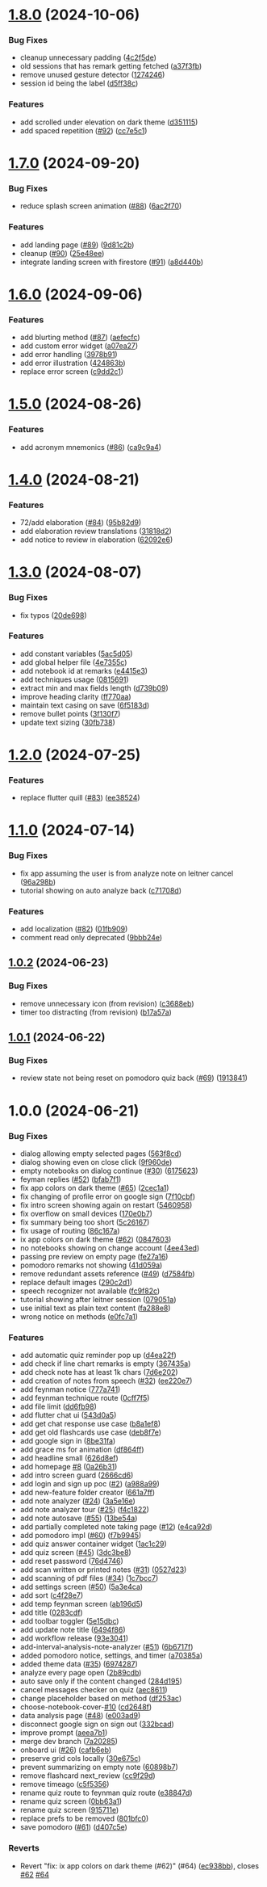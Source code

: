# [1.8.0](https://github.com/Jiseeeh/u-do-note/compare/v1.7.0...v1.8.0) (2024-10-06)


### Bug Fixes

* cleanup unnecessary padding ([4c2f5de](https://github.com/Jiseeeh/u-do-note/commit/4c2f5de2355ef5d363adfdfd488bc03bda12ab92))
* old sessions that has remark getting fetched ([a37f3fb](https://github.com/Jiseeeh/u-do-note/commit/a37f3fb94e9149204ac35e2e2244a3ea6d9a02d5))
* remove unused gesture detector ([1274246](https://github.com/Jiseeeh/u-do-note/commit/127424643399978b380dbf996259bd6e4c76c407))
* session id being the label ([d5ff38c](https://github.com/Jiseeeh/u-do-note/commit/d5ff38c3efab5532c1f1b0f9a7e344d566ced6ef))


### Features

* add scrolled under elevation on dark theme ([d351115](https://github.com/Jiseeeh/u-do-note/commit/d35111550412c1849496fdfb1161ba8240c00e9c))
* add spaced repetition ([#92](https://github.com/Jiseeeh/u-do-note/issues/92)) ([cc7e5c1](https://github.com/Jiseeeh/u-do-note/commit/cc7e5c1858d1bd093d4f66a4169f195e193afd5b))

# [1.7.0](https://github.com/Jiseeeh/u-do-note/compare/v1.6.0...v1.7.0) (2024-09-20)


### Bug Fixes

* reduce splash screen animation ([#88](https://github.com/Jiseeeh/u-do-note/issues/88)) ([6ac2f70](https://github.com/Jiseeeh/u-do-note/commit/6ac2f70bed1da343922ce48b6b59aba385f7b8fb))


### Features

* add landing page ([#89](https://github.com/Jiseeeh/u-do-note/issues/89)) ([9d81c2b](https://github.com/Jiseeeh/u-do-note/commit/9d81c2b4350e4067a1352efd2acf678e6634bb05))
* cleanup ([#90](https://github.com/Jiseeeh/u-do-note/issues/90)) ([25e48ee](https://github.com/Jiseeeh/u-do-note/commit/25e48ee2dec881f8ed0c54b027cdd9ffe49b1de3))
* integrate landing screen with firestore ([#91](https://github.com/Jiseeeh/u-do-note/issues/91)) ([a8d440b](https://github.com/Jiseeeh/u-do-note/commit/a8d440b6d180d82fb54f26fdd6e85d4a8a1e296d))

# [1.6.0](https://github.com/Jiseeeh/u-do-note/compare/v1.5.0...v1.6.0) (2024-09-06)


### Features

* add blurting method ([#87](https://github.com/Jiseeeh/u-do-note/issues/87)) ([aefecfc](https://github.com/Jiseeeh/u-do-note/commit/aefecfcbdf6f10372259368646153c8545b55619))
* add custom error widget ([a07ea27](https://github.com/Jiseeeh/u-do-note/commit/a07ea2795169e1223df3af89ea0716aeeffbfbb9))
* add error handling ([3978b91](https://github.com/Jiseeeh/u-do-note/commit/3978b91331cb5ed0fe7a385045313d6cbd5d89f5))
* add error illustration ([424863b](https://github.com/Jiseeeh/u-do-note/commit/424863b89addae887a79e9593d32a054f174504c))
* replace error screen ([c9dd2c1](https://github.com/Jiseeeh/u-do-note/commit/c9dd2c138991ad3a53836d6a5ad9e5bdefb11541))

# [1.5.0](https://github.com/Jiseeeh/u-do-note/compare/v1.4.0...v1.5.0) (2024-08-26)


### Features

* add acronym mnemonics ([#86](https://github.com/Jiseeeh/u-do-note/issues/86)) ([ca9c9a4](https://github.com/Jiseeeh/u-do-note/commit/ca9c9a470fb9f4551a1cd5aef9ff80bacf70ba2b))

# [1.4.0](https://github.com/Jiseeeh/u-do-note/compare/v1.3.0...v1.4.0) (2024-08-21)


### Features

* 72/add elaboration ([#84](https://github.com/Jiseeeh/u-do-note/issues/84)) ([95b82d9](https://github.com/Jiseeeh/u-do-note/commit/95b82d9bb960835e33da8d9e4ce6a80dbc1f560c))
* add elaboration review translations ([31818d2](https://github.com/Jiseeeh/u-do-note/commit/31818d210e9dc1c56aa64e27ab605a8ca7e53d00))
* add notice to review in elaboration ([62092e6](https://github.com/Jiseeeh/u-do-note/commit/62092e6cc90cbf6ffed03416ad2f0d78b7b6f006))

# [1.3.0](https://github.com/Jiseeeh/u-do-note/compare/v1.2.0...v1.3.0) (2024-08-07)


### Bug Fixes

* fix typos ([20de698](https://github.com/Jiseeeh/u-do-note/commit/20de698dda747c9370e0b186e01d7a20be6e4cd2))


### Features

* add constant variables ([5ac5d05](https://github.com/Jiseeeh/u-do-note/commit/5ac5d05144a7b1879c25f1a8c37202f210a108ea))
* add global helper file ([4e7355c](https://github.com/Jiseeeh/u-do-note/commit/4e7355c19347374fd02be54664362cdd10c8c43f))
* add notebook id at remarks ([e4415e3](https://github.com/Jiseeeh/u-do-note/commit/e4415e39753ccae74b93de74302b314654a077b6))
* add techniques usage ([0815691](https://github.com/Jiseeeh/u-do-note/commit/081569124cc1df189ead6a683b29782dc4085e6b))
* extract min and max fields length ([d739b09](https://github.com/Jiseeeh/u-do-note/commit/d739b09521a7cdf4fa959a428f4576b66be42c3a))
* improve heading clarity ([ff770aa](https://github.com/Jiseeeh/u-do-note/commit/ff770aab9e2203229a2187cf03d6efb3d1a3a9f8))
* maintain text casing on save ([6f5183d](https://github.com/Jiseeeh/u-do-note/commit/6f5183d624b7653b8a0456b6d6ed9cb40ca6ca00))
* remove bullet points ([3f130f7](https://github.com/Jiseeeh/u-do-note/commit/3f130f7877735bde19580cd7dfceb9d8e1482d7e))
* update text sizing ([30fb738](https://github.com/Jiseeeh/u-do-note/commit/30fb738a447a572c08a3afe430943961f5443499))

# [1.2.0](https://github.com/Jiseeeh/u-do-note/compare/v1.1.0...v1.2.0) (2024-07-25)


### Features

* replace flutter quill ([#83](https://github.com/Jiseeeh/u-do-note/issues/83)) ([ee38524](https://github.com/Jiseeeh/u-do-note/commit/ee38524ccd3ed421bdb43b4b9fb59f074bd1b46a))

# [1.1.0](https://github.com/Jiseeeh/u-do-note/compare/v1.0.2...v1.1.0) (2024-07-14)


### Bug Fixes

* fix app assuming the user is from analyze note on leitner cancel ([96a298b](https://github.com/Jiseeeh/u-do-note/commit/96a298bb64f42c7fb14994c3be9da8170f74e1e4))
* tutorial showing on auto analyze back ([c71708d](https://github.com/Jiseeeh/u-do-note/commit/c71708d4a610f528e76344adf11a01f8cd7782fa))


### Features

* add localization ([#82](https://github.com/Jiseeeh/u-do-note/issues/82)) ([01fb909](https://github.com/Jiseeeh/u-do-note/commit/01fb909220bb3267c307f1e7c80a565cd9a345db))
* comment read only deprecated ([9bbb24e](https://github.com/Jiseeeh/u-do-note/commit/9bbb24e1366336ba1bb9546bbb43ea47c9d5062f))

## [1.0.2](https://github.com/Jiseeeh/u-do-note/compare/v1.0.1...v1.0.2) (2024-06-23)


### Bug Fixes

* remove unnecessary icon (from revision) ([c3688eb](https://github.com/Jiseeeh/u-do-note/commit/c3688ebe7069c68fc81507688e72ae0bd4e45a6d))
* timer too distracting (from revision) ([b17a57a](https://github.com/Jiseeeh/u-do-note/commit/b17a57aaf9e8753b4bb3ec404dc349811bff1c82))

## [1.0.1](https://github.com/Jiseeeh/u-do-note/compare/v1.0.0...v1.0.1) (2024-06-22)


### Bug Fixes

* review state not being reset on pomodoro quiz back ([#69](https://github.com/Jiseeeh/u-do-note/issues/69)) ([1913841](https://github.com/Jiseeeh/u-do-note/commit/1913841030c4adcbe817b40abaccef510f8e490e))

# 1.0.0 (2024-06-21)


### Bug Fixes

* dialog allowing empty selected pages ([563f8cd](https://github.com/Jiseeeh/u-do-note/commit/563f8cd54784a6948d1b8ac9e47d689390354c4a))
* dialog showing even on close click ([9f960de](https://github.com/Jiseeeh/u-do-note/commit/9f960de0bc3dde838f05691380b8fba51424267a))
* empty notebooks on dialog continue ([#30](https://github.com/Jiseeeh/u-do-note/issues/30)) ([6175623](https://github.com/Jiseeeh/u-do-note/commit/61756234a6197149abf5968ca0f5537205632d1f))
* feyman replies ([#52](https://github.com/Jiseeeh/u-do-note/issues/52)) ([bfab7f1](https://github.com/Jiseeeh/u-do-note/commit/bfab7f19ba6c777cb6e304f6fc9f05e981a10c31))
* fix app colors on dark theme ([#65](https://github.com/Jiseeeh/u-do-note/issues/65)) ([2cec1a1](https://github.com/Jiseeeh/u-do-note/commit/2cec1a11571561b276e1f2f29cf320a2f696eedd))
* fix changing of profile error on google sign ([7f10cbf](https://github.com/Jiseeeh/u-do-note/commit/7f10cbfbdb49206d416b62252375f1ef3f2489b4))
* fix intro screen showing again on restart ([5460958](https://github.com/Jiseeeh/u-do-note/commit/5460958f40a1584a3a9f9fe435eb05e761b90707))
* fix overflow on small devices ([170e0b7](https://github.com/Jiseeeh/u-do-note/commit/170e0b780220a1deb64b2ceb6e7c46d27366d65a))
* fix summary being too short ([5c26167](https://github.com/Jiseeeh/u-do-note/commit/5c26167f2463fba9c5001bd6c2fd18301718ab94))
* fix usage of routing ([86c167a](https://github.com/Jiseeeh/u-do-note/commit/86c167aed5d83afd33a0b68c85a9eb65c07a0c5c))
* ix app colors on dark theme ([#62](https://github.com/Jiseeeh/u-do-note/issues/62)) ([0847603](https://github.com/Jiseeeh/u-do-note/commit/0847603f1f8c6cf50f0dcb1c676969a330fbd639))
* no notebooks showing on change account ([4ee43ed](https://github.com/Jiseeeh/u-do-note/commit/4ee43ed79f5680f86be398c3d68d146f605e2322))
* passing pre review on empty page ([fe27a16](https://github.com/Jiseeeh/u-do-note/commit/fe27a1694b81cb86735215dd599e38a32a9791f6))
* pomodoro remarks not showing ([41d059a](https://github.com/Jiseeeh/u-do-note/commit/41d059a34cc25da232fbdbec04ad4472260d151a))
* remove redundant assets reference ([#49](https://github.com/Jiseeeh/u-do-note/issues/49)) ([d7584fb](https://github.com/Jiseeeh/u-do-note/commit/d7584fbc4902aa642d0aedc9ac61c74e22c700a6))
* replace default images ([290c2d1](https://github.com/Jiseeeh/u-do-note/commit/290c2d16bf77475ab8fc4e326a6723c0b80dc23f))
* speech recognizer not available ([fc9f82c](https://github.com/Jiseeeh/u-do-note/commit/fc9f82c63a644923ef5355e7bc260deedb85e81b))
* tutorial showing after leitner session ([079051a](https://github.com/Jiseeeh/u-do-note/commit/079051a23373999fc35e1d2218bbce68f2221386))
* use initial text as plain text content ([fa288e8](https://github.com/Jiseeeh/u-do-note/commit/fa288e83386efb19cd0318b0e1366c31f38fa35a))
* wrong notice on methods ([e0fc7a1](https://github.com/Jiseeeh/u-do-note/commit/e0fc7a1f95a9803608f2b539e5421bf9eacf3715))


### Features

* add automatic quiz reminder pop up ([d4ea22f](https://github.com/Jiseeeh/u-do-note/commit/d4ea22fdd6522867a47d4b711cb6e9113f486d35))
* add check if line chart remarks is empty ([367435a](https://github.com/Jiseeeh/u-do-note/commit/367435aabda27e4de8bd8df4dd266029a45ca630))
* add check note has at least 1k chars ([7d6e202](https://github.com/Jiseeeh/u-do-note/commit/7d6e20277e792a24f3111a9807b3c885e2dcd005))
* add creation of notes from speech ([#32](https://github.com/Jiseeeh/u-do-note/issues/32)) ([ee220e7](https://github.com/Jiseeeh/u-do-note/commit/ee220e75f0b266dc171e14b44290b2d6209618ed))
* add feynman notice ([777a741](https://github.com/Jiseeeh/u-do-note/commit/777a74125af1260ecd936631d3202c95b875d7b6))
* add feynman technique route ([0cff7f5](https://github.com/Jiseeeh/u-do-note/commit/0cff7f5a0bc58b1708ac5794ef139f92aea23883))
* add file limit ([dd6fb98](https://github.com/Jiseeeh/u-do-note/commit/dd6fb9891ab35bad92d22326df9998b4cba81adf))
* add flutter chat ui ([543d0a5](https://github.com/Jiseeeh/u-do-note/commit/543d0a56620900da8be0a92988df1ce671618c61))
* add get chat response use case ([b8a1ef8](https://github.com/Jiseeeh/u-do-note/commit/b8a1ef8412dcc2fe42a300f1049c98251a46cec0))
* add get old flashcards use case ([deb8f7e](https://github.com/Jiseeeh/u-do-note/commit/deb8f7e254a29b1d8585d1cf61dfdee13e4d1f8d))
* add google sign in ([8be31fa](https://github.com/Jiseeeh/u-do-note/commit/8be31fad60f7df48461715e74f8f8af88ccce4e9))
* add grace ms for animation ([df864ff](https://github.com/Jiseeeh/u-do-note/commit/df864fff8df392a9cde2e4464ce7e38079fb7401))
* add headline small ([626d8ef](https://github.com/Jiseeeh/u-do-note/commit/626d8ef63f75622fcab85f63c7c21ac2e23bad35))
* add homepage [#8](https://github.com/Jiseeeh/u-do-note/issues/8) ([0a26b31](https://github.com/Jiseeeh/u-do-note/commit/0a26b319302392f90bef9a70e12d6a6eb45d4dca))
* add intro screen guard ([2666cd6](https://github.com/Jiseeeh/u-do-note/commit/2666cd6abba41592d074c4402e0391d1434ba9ef))
* add login and sign up poc ([#2](https://github.com/Jiseeeh/u-do-note/issues/2)) ([a988a99](https://github.com/Jiseeeh/u-do-note/commit/a988a99027999100f54528852f28f49b5c91f639))
* add new-feature folder creator ([661a7ff](https://github.com/Jiseeeh/u-do-note/commit/661a7ffcd659ec5ae784067ce853901d41d7b309))
* add note analyzer ([#24](https://github.com/Jiseeeh/u-do-note/issues/24)) ([3a5e16e](https://github.com/Jiseeeh/u-do-note/commit/3a5e16e928a06620122d1e561bd3c04aa7b086eb))
* add note analyzer tour ([#25](https://github.com/Jiseeeh/u-do-note/issues/25)) ([f4c1822](https://github.com/Jiseeeh/u-do-note/commit/f4c18221011cb2644d7db1d1434eabe48603221a))
* add note autosave ([#55](https://github.com/Jiseeeh/u-do-note/issues/55)) ([13be54a](https://github.com/Jiseeeh/u-do-note/commit/13be54a267f6d5ff32d0ac86bd28a7731637a817))
* add partially completed note taking page ([#12](https://github.com/Jiseeeh/u-do-note/issues/12)) ([e4ca92d](https://github.com/Jiseeeh/u-do-note/commit/e4ca92d0a310e2514e50df4e69a691fe229b7364))
* add pomodoro impl ([#60](https://github.com/Jiseeeh/u-do-note/issues/60)) ([f7b9945](https://github.com/Jiseeeh/u-do-note/commit/f7b9945659d97e2e3a1e76887db6fdd2e49d4e4f))
* add quiz answer container widget ([1ac1c29](https://github.com/Jiseeeh/u-do-note/commit/1ac1c29cbb5ec56cb3f991a0ec01bb028cab51e6))
* add quiz screen ([#45](https://github.com/Jiseeeh/u-do-note/issues/45)) ([3dc3be8](https://github.com/Jiseeeh/u-do-note/commit/3dc3be883e364048dff0ee27d0d44f4413111dac))
* add reset password ([76d4746](https://github.com/Jiseeeh/u-do-note/commit/76d47461cdba5dfbe45a819cbb4d120067f7dbe6))
* add scan written or printed notes ([#31](https://github.com/Jiseeeh/u-do-note/issues/31)) ([0527d23](https://github.com/Jiseeeh/u-do-note/commit/0527d234046b515e1f1acef2986c13762e95a601))
* add scanning of pdf files ([#34](https://github.com/Jiseeeh/u-do-note/issues/34)) ([1c7bcc7](https://github.com/Jiseeeh/u-do-note/commit/1c7bcc7d30d9851a42a00cd4bb57a388c96794f8))
* add settings screen ([#50](https://github.com/Jiseeeh/u-do-note/issues/50)) ([5a3e4ca](https://github.com/Jiseeeh/u-do-note/commit/5a3e4ca10466aad24af15b82cc97d8811d798d19))
* add sort ([c4f28e7](https://github.com/Jiseeeh/u-do-note/commit/c4f28e753bd71f3ce90dfc8e4258899c96370145))
* add temp feynman screen ([ab196d5](https://github.com/Jiseeeh/u-do-note/commit/ab196d5518afb276a2de65e371a20011e8d9f926))
* add title ([0283cdf](https://github.com/Jiseeeh/u-do-note/commit/0283cdfadfb95af31a80bb0c6a1d7bf3beedb7b8))
* add toolbar toggler ([5e15dbc](https://github.com/Jiseeeh/u-do-note/commit/5e15dbce222257e6a2fa65f0e0f5f5995a7336e9))
* add update note title ([6494f86](https://github.com/Jiseeeh/u-do-note/commit/6494f86d04fac36e05c90c9d1c8c30ad578beaca))
* add workflow release ([93e3041](https://github.com/Jiseeeh/u-do-note/commit/93e30419bc80827b4c3cf17528f5cc14b2057502))
* add-interval-analysis-note-analyzer ([#51](https://github.com/Jiseeeh/u-do-note/issues/51)) ([6b6717f](https://github.com/Jiseeeh/u-do-note/commit/6b6717f3640c65d8418a4e1720635e40b16309cc))
* added pomodoro notice, settings, and timer ([a70385a](https://github.com/Jiseeeh/u-do-note/commit/a70385af5c3ae9455f09c2af601b1dcade266219))
* added theme data ([#35](https://github.com/Jiseeeh/u-do-note/issues/35)) ([6974287](https://github.com/Jiseeeh/u-do-note/commit/6974287e113c7cfafc83f4449e97642ac2a5a443))
* analyze every page open ([2b89cdb](https://github.com/Jiseeeh/u-do-note/commit/2b89cdb9140d555c46a9188a9c32cc7f323c0aea))
* auto save only if the content changed ([284d195](https://github.com/Jiseeeh/u-do-note/commit/284d195dcb684a9faaba4feee67c39a3aa6a3021))
* cancel messages checker on quiz ([aec8611](https://github.com/Jiseeeh/u-do-note/commit/aec86119c3a86cc2771d69ca44d1930c46cf3449))
* change placeholder based on method ([df253ac](https://github.com/Jiseeeh/u-do-note/commit/df253ac261dc88d59763a1587820b4055a06dd0d))
* choose-notebook-cover-[#10](https://github.com/Jiseeeh/u-do-note/issues/10) ([cd2648f](https://github.com/Jiseeeh/u-do-note/commit/cd2648f2b0d8e459f8be78988f91df40978540df))
* data analysis page ([#48](https://github.com/Jiseeeh/u-do-note/issues/48)) ([e003ad9](https://github.com/Jiseeeh/u-do-note/commit/e003ad97d33e04a5ea1e0f32d21450b220353c28))
* disconnect google sign on sign out ([332bcad](https://github.com/Jiseeeh/u-do-note/commit/332bcad0f24ab7a6580be1f3afb28acf65004705))
* improve prompt ([aeea7b1](https://github.com/Jiseeeh/u-do-note/commit/aeea7b1cfde89c369de53a430160fe774cd63229))
* merge dev branch ([7a20285](https://github.com/Jiseeeh/u-do-note/commit/7a20285170148b4a78217e99a7f647c7e1de686f))
* onboard ui ([#26](https://github.com/Jiseeeh/u-do-note/issues/26)) ([cafb6eb](https://github.com/Jiseeeh/u-do-note/commit/cafb6eb78f52eb65c642fab804b2e74011c6b2c0))
* preserve grid cols locally ([30e675c](https://github.com/Jiseeeh/u-do-note/commit/30e675c3c3394b77ec3265dab035a9996261b760))
* prevent summarizing on empty note ([60898b7](https://github.com/Jiseeeh/u-do-note/commit/60898b78708ec97a3220e612cc65963e35ad995d))
* remove flashcard next_review ([cc9f29d](https://github.com/Jiseeeh/u-do-note/commit/cc9f29dd49ceb4b3ffc27ddfec15a81ce85419f8))
* remove timeago ([c5f5356](https://github.com/Jiseeeh/u-do-note/commit/c5f5356aaa513411b2dc4c818090d29fdfee0887))
* rename quiz route to feynman quiz route ([e38847d](https://github.com/Jiseeeh/u-do-note/commit/e38847db07b65553c2f418fda5b56ee1401735e0))
* rename quiz screen ([0bb63a1](https://github.com/Jiseeeh/u-do-note/commit/0bb63a18bc4a1346bdeec1c920b95f13c4eca842))
* rename quiz screen ([915711e](https://github.com/Jiseeeh/u-do-note/commit/915711e519d0d455ef7e5cf20be9a88f86d4632c))
* replace prefs to be removed ([801bfc0](https://github.com/Jiseeeh/u-do-note/commit/801bfc0bb69c92d212c81c0e7d3f1ae92ad1c90c))
* save pomodoro ([#61](https://github.com/Jiseeeh/u-do-note/issues/61)) ([d407c5e](https://github.com/Jiseeeh/u-do-note/commit/d407c5e71de08ed246d63d809c9cbb43ba146161))


### Reverts

* Revert "fix: ix app colors on dark theme (#62)" (#64) ([ec938bb](https://github.com/Jiseeeh/u-do-note/commit/ec938bb313e5f32efc495a35d68f2ba7ce516262)), closes [#62](https://github.com/Jiseeeh/u-do-note/issues/62) [#64](https://github.com/Jiseeeh/u-do-note/issues/64)
